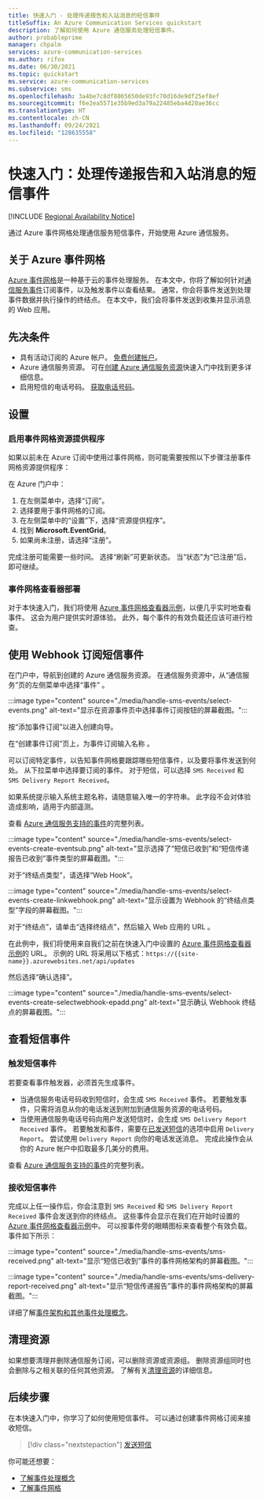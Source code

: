 ```yaml
---
title: 快速入门 - 处理传递报告和入站消息的短信事件
titleSuffix: An Azure Communication Services quickstart
description: 了解如何使用 Azure 通信服务处理短信事件。
author: probableprime
manager: chpalm
services: azure-communication-services
ms.author: rifox
ms.date: 06/30/2021
ms.topic: quickstart
ms.service: azure-communication-services
ms.subservice: sms
ms.openlocfilehash: 3a4be7c8df8865650de93fc70d16de9df25ef8ef
ms.sourcegitcommit: f6e2ea5571e35b9ed3a79a22485eba4d20ae36cc
ms.translationtype: HT
ms.contentlocale: zh-CN
ms.lasthandoff: 09/24/2021
ms.locfileid: "128635558"
---
```

# <a name="quickstart-handle-sms-events-for-delivery-reports-and-inbound-messages"></a>快速入门：处理传递报告和入站消息的短信事件

[!INCLUDE [Regional Availability Notice](../../includes/regional-availability-include.md)]

通过 Azure 事件网格处理通信服务短信事件，开始使用 Azure 通信服务。

## <a name="about-azure-event-grid"></a>关于 Azure 事件网格

[Azure 事件网格](../../../event-grid/overview.md)是一种基于云的事件处理服务。 在本文中，你将了解如何针对[通信服务事件](../../../event-grid/event-schema-communication-services.md)订阅事件，以及触发事件以查看结果。 通常，你会将事件发送到处理事件数据并执行操作的终结点。 在本文中，我们会将事件发送到收集并显示消息的 Web 应用。

## <a name="prerequisites"></a>先决条件
- 具有活动订阅的 Azure 帐户。 [免费创建帐户](https://azure.microsoft.com/free/?WT.mc_id=A261C142F)。
- Azure 通信服务资源。 可在[创建 Azure 通信服务资源](../create-communication-resource.md)快速入门中找到更多详细信息。
- 启用短信的电话号码。 [获取电话号码](./get-phone-number.md)。

## <a name="setting-up"></a>设置

### <a name="enable-event-grid-resource-provider"></a>启用事件网格资源提供程序

如果以前未在 Azure 订阅中使用过事件网格，则可能需要按照以下步骤注册事件网格资源提供程序：

在 Azure 门户中：

1. 在左侧菜单中，选择“订阅”。 
2. 选择要用于事件网格的订阅。
3. 在左侧菜单中的“设置”下，选择“资源提供程序”。  
4. 找到 **Microsoft.EventGrid**。
5. 如果尚未注册，请选择“注册”。 

完成注册可能需要一些时间。 选择“刷新”可更新状态。  当“状态”为“已注册”后，即可继续。  

### <a name="event-grid-viewer-deployment"></a>事件网格查看器部署

对于本快速入门，我们将使用 [Azure 事件网格查看器示例](/samples/azure-samples/azure-event-grid-viewer/azure-event-grid-viewer/)，以便几乎实时地查看事件。 这会为用户提供实时源体验。 此外，每个事件的有效负载还应该可进行检查。

## <a name="subscribe-to-the-sms-events-using-web-hooks"></a>使用 Webhook 订阅短信事件

在门户中，导航到创建的 Azure 通信服务资源。 在通信服务资源中，从“通信服务”页的左侧菜单中选择“事件” 。

:::image type="content" source="./media/handle-sms-events/select-events.png" alt-text="显示在资源事件页中选择事件订阅按钮的屏幕截图。":::

按“添加事件订阅”以进入创建向导。

在“创建事件订阅”页上，为事件订阅输入名称 。

可以订阅特定事件，以告知事件网格要跟踪哪些短信事件，以及要将事件发送到何处。 从下拉菜单中选择要订阅的事件。 对于短信，可以选择 `SMS Received` 和 `SMS Delivery Report Received`。

如果系统提示输入系统主题名称，请随意输入唯一的字符串。 此字段不会对体验造成影响，适用于内部遥测。

查看 [Azure 通信服务支持的事件](../../../event-grid/event-schema-communication-services.md)的完整列表。

:::image type="content" source="./media/handle-sms-events/select-events-create-eventsub.png" alt-text="显示选择了“短信已收到”和“短信传递报告已收到”事件类型的屏幕截图。":::

对于“终结点类型”，请选择“Web Hook”。 

:::image type="content" source="./media/handle-sms-events/select-events-create-linkwebhook.png" alt-text="显示设置为 Webhook 的“终结点类型”字段的屏幕截图。":::

对于“终结点”，请单击“选择终结点”，然后输入 Web 应用的 URL 。

在此例中，我们将使用来自我们之前在快速入门中设置的 [Azure 事件网格查看器示例](/samples/azure-samples/azure-event-grid-viewer/azure-event-grid-viewer/)的 URL。 示例的 URL 将采用以下格式：`https://{{site-name}}.azurewebsites.net/api/updates`

然后选择“确认选择”。

:::image type="content" source="./media/handle-sms-events/select-events-create-selectwebhook-epadd.png" alt-text="显示确认 Webhook 终结点的屏幕截图。":::

## <a name="viewing-sms-events"></a>查看短信事件

### <a name="triggering-sms-events"></a>触发短信事件

若要查看事件触发器，必须首先生成事件。

- 当通信服务电话号码收到短信时，会生成 `SMS Received` 事件。 若要触发事件，只需将消息从你的电话发送到附加到通信服务资源的电话号码。
- 当使用通信服务电话号码向用户发送短信时，会生成 `SMS Delivery Report Received` 事件。 若要触发和事件，需要在[已发送短信](../telephony-sms/send.md)的选项中启用 `Delivery Report`。 尝试使用 `Delivery Report` 向你的电话发送消息。 完成此操作会从你的 Azure 帐户中扣取最多几美分的费用。

查看 [Azure 通信服务支持的事件](../../../event-grid/event-schema-communication-services.md)的完整列表。

### <a name="receiving-sms-events"></a>接收短信事件

完成以上任一操作后，你会注意到 `SMS Received` 和 `SMS Delivery Report Received` 事件会发送到你的终结点。 这些事件会显示在我们在开始时设置的 [Azure 事件网格查看器示例](/samples/azure-samples/azure-event-grid-viewer/azure-event-grid-viewer/)中。 可以按事件旁的眼睛图标来查看整个有效负载。 事件如下所示：

:::image type="content" source="./media/handle-sms-events/sms-received.png" alt-text="显示“短信已收到”事件的事件网格架构的屏幕截图。":::

:::image type="content" source="./media/handle-sms-events/sms-delivery-report-received.png" alt-text="显示“短信传递报告”事件的事件网格架构的屏幕截图。":::

详细了解[事件架构和其他事件处理概念](../../../event-grid/event-schema-communication-services.md)。

## <a name="clean-up-resources"></a>清理资源

如果想要清理并删除通信服务订阅，可以删除资源或资源组。 删除资源组同时也会删除与之相关联的任何其他资源。 了解有关[清理资源](../create-communication-resource.md#clean-up-resources)的详细信息。

## <a name="next-steps"></a>后续步骤

在本快速入门中，你学习了如何使用短信事件。 可以通过创建事件网格订阅来接收短信。

> [!div class="nextstepaction"]
> [发送短信](../telephony-sms/send.md)

你可能还想要：

 - [了解事件处理概念](../../../event-grid/event-schema-communication-services.md)
 - [了解事件网格](../../../event-grid/overview.md)